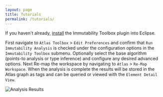 ```yaml
---
layout: page
title: Tutorials
permalink: /tutorials/
---
```


If you haven't already, [install](/immutability-toolbox/install) the Immutability Toolbox plugin into Eclipse.

First navigate to `Atlas Toolbox` &gt; `Edit Preferences` and confirm that `Run Immutability Analysis` is checked under the configuration options in the `Immutability Toolbox` submenu. Optionally select the base algorithm (points-to analysis or type inference) and configure any desired advanced options. Next Re-map the workspace by navigating to `Atlas` &gt; `Re-Map Workspace`. When the analysis is complete the results will be stored in the Atlas graph as tags and can be queried or viewed with the `Element Detail View`. 

![Analysis Results](../images/analysis-results.png)